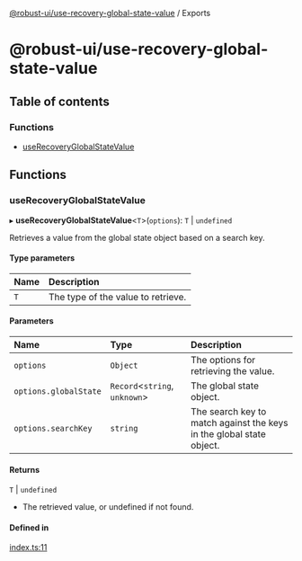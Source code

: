 [@robust-ui/use-recovery-global-state-value](README.md) / Exports

# @robust-ui/use-recovery-global-state-value

## Table of contents

### Functions

- [useRecoveryGlobalStateValue](modules.md#userecoveryglobalstatevalue)

## Functions

### useRecoveryGlobalStateValue

▸ **useRecoveryGlobalStateValue**\<`T`\>(`options`): `T` \| `undefined`

Retrieves a value from the global state object based on a search key.

#### Type parameters

| Name | Description |
| :------ | :------ |
| `T` | The type of the value to retrieve. |

#### Parameters

| Name | Type | Description |
| :------ | :------ | :------ |
| `options` | `Object` | The options for retrieving the value. |
| `options.globalState` | `Record`\<`string`, `unknown`\> | The global state object. |
| `options.searchKey` | `string` | The search key to match against the keys in the global state object. |

#### Returns

`T` \| `undefined`

- The retrieved value, or undefined if not found.

#### Defined in

[index.ts:11](https://github.com/nahuelRosas/robust-ui/blob/e04771a/packages/hooks/use-recovery-global-state-value/src/index.ts#L11)

